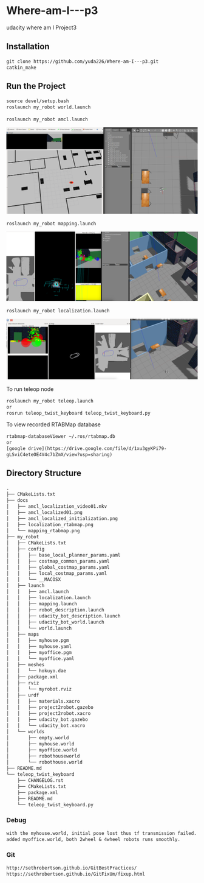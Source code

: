 # Where-am-I---p3
udacity where am I Project3

## Installation
```
git clone https://github.com/yuda226/Where-am-I---p3.git 
catkin_make
```
## Run the Project
```
source devel/setup.bash
roslaunch my_robot world.launch

roslaunch my_robot amcl.launch
```
![Whereami](/docs/amcl_localized01.png)  

```
roslaunch my_robot mapping.launch
```
![Whereami](/docs/mapping_rtabmap.png)  

```
roslaunch my_robot localization.launch
```
![Whereami](/docs/localization_rtabmap.png)  

To run teleop node
```
roslaunch my_robot teleop.launch
or
rosrun teleop_twist_keyboard teleop_twist_keyboard.py 
```
To view recorded RTABMap database
``` 
rtabmap-databaseViewer ~/.ros/rtabmap.db
or 
[google drive](https://drive.google.com/file/d/1xu3gyKPi79-gLSviC4eteOE4V4c7bZmX/view?usp=sharing)
```


## Directory Structure

```
.
├── CMakeLists.txt
├── docs
│   ├── amcl_localization_video01.mkv
│   ├── amcl_localized01.png
│   ├── amcl_localized_initialization.png
│   ├── localization_rtabmap.png
│   └── mapping_rtabmap.png
├── my_robot
│   ├── CMakeLists.txt
│   ├── config
│   │   ├── base_local_planner_params.yaml
│   │   ├── costmap_common_params.yaml
│   │   ├── global_costmap_params.yaml
│   │   ├── local_costmap_params.yaml
│   │   └── __MACOSX
│   ├── launch
│   │   ├── amcl.launch
│   │   ├── localization.launch
│   │   ├── mapping.launch
│   │   ├── robot_description.launch
│   │   ├── udacity_bot_description.launch
│   │   ├── udacity_bot_world.launch
│   │   └── world.launch
│   ├── maps
│   │   ├── myhouse.pgm
│   │   ├── myhouse.yaml
│   │   ├── myoffice.pgm
│   │   └── myoffice.yaml
│   ├── meshes
│   │   └── hokuyo.dae
│   ├── package.xml
│   ├── rviz
│   │   └── myrobot.rviz
│   ├── urdf
│   │   ├── materials.xacro
│   │   ├── project2robot.gazebo
│   │   ├── project2robot.xacro
│   │   ├── udacity_bot.gazebo
│   │   └── udacity_bot.xacro
│   └── worlds
│       ├── empty.world
│       ├── myhouse.world
│       ├── myoffice.world
│       ├── robothouseworld
│       └── robothouse.world
├── README.md
└── teleop_twist_keyboard
    ├── CHANGELOG.rst
    ├── CMakeLists.txt
    ├── package.xml
    ├── README.md
    └── teleop_twist_keyboard.py
```
### Debug 
```
with the myhouse.world, initial pose lost thus tf transmission failed.
added myoffice.world, both 2wheel & 4wheel robots runs smoothly.
```

### Git 
```
http://sethrobertson.github.io/GitBestPractices/
https://sethrobertson.github.io/GitFixUm/fixup.html
```
